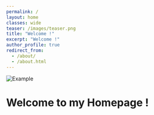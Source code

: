 ```yaml
---
permalink: /
layout: home
classes: wide
teaser: /images/teaser.png
title: "Welcome !"
excerpt: "Welcome !"
author_profile: true
redirect_from: 
  - /about/
  - /about.html
---
```

![Example](http://hanzhou925.github.io/images/teaser.png)

Welcome to my Homepage !
======
